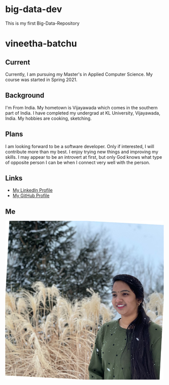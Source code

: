 # big-data-dev
This is my first Big-Data-Repository
# vineetha-batchu

## Current
Currently, I am pursuing my Master's in Applied Computer Science. My course was started in Spring 2021.

## Background
I'm From India. My hometown is Vijayawada which comes in the southern part of India. I have completed my undergrad at KL University, Vijayawada, India. My hobbies are cooking, sketching.

## Plans
I am looking forward to be a software developer. Only if interested, I will contribute more than my best. I enjoy trying new things and improving my skills. I may appear to be an introvert at first, but only God knows what type of opposite person I can be when I connect very well with the person.

## Links
- [My LinkedIn Profile](https://www.linkedin.com/in/vineetha-batchu/)
- [My GitHub Profile](https://github.com/vineetha-batchu)

## Me
![My Image](https://github.com/vineetha-batchu/big-data-dev/blob/main/vinee.jfif)
